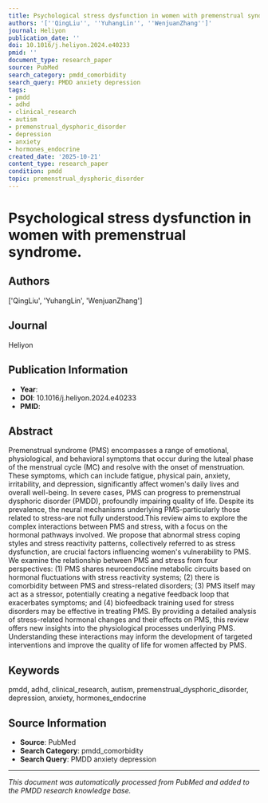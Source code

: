 ```yaml
---
title: Psychological stress dysfunction in women with premenstrual syndrome.
authors: '[''QingLiu'', ''YuhangLin'', ''WenjuanZhang'']'
journal: Heliyon
publication_date: ''
doi: 10.1016/j.heliyon.2024.e40233
pmid: ''
document_type: research_paper
source: PubMed
search_category: pmdd_comorbidity
search_query: PMDD anxiety depression
tags:
- pmdd
- adhd
- clinical_research
- autism
- premenstrual_dysphoric_disorder
- depression
- anxiety
- hormones_endocrine
created_date: '2025-10-21'
content_type: research_paper
condition: pmdd
topic: premenstrual_dysphoric_disorder
---
```


# Psychological stress dysfunction in women with premenstrual syndrome.

## Authors
['QingLiu', 'YuhangLin', 'WenjuanZhang']

## Journal
Heliyon

## Publication Information
- **Year**: 
- **DOI**: 10.1016/j.heliyon.2024.e40233
- **PMID**: 

## Abstract
Premenstrual syndrome (PMS) encompasses a range of emotional, physiological, and behavioral symptoms that occur during the luteal phase of the menstrual cycle (MC) and resolve with the onset of menstruation. These symptoms, which can include fatigue, physical pain, anxiety, irritability, and depression, significantly affect women's daily lives and overall well-being. In severe cases, PMS can progress to premenstrual dysphoric disorder (PMDD), profoundly impairing quality of life. Despite its prevalence, the neural mechanisms underlying PMS-particularly those related to stress-are not fully understood.This review aims to explore the complex interactions between PMS and stress, with a focus on the hormonal pathways involved. We propose that abnormal stress coping styles and stress reactivity patterns, collectively referred to as stress dysfunction, are crucial factors influencing women's vulnerability to PMS. We examine the relationship between PMS and stress from four perspectives: (1) PMS shares neuroendocrine metabolic circuits based on hormonal fluctuations with stress reactivity systems; (2) there is comorbidity between PMS and stress-related disorders; (3) PMS itself may act as a stressor, potentially creating a negative feedback loop that exacerbates symptoms; and (4) biofeedback training used for stress disorders may be effective in treating PMS. By providing a detailed analysis of stress-related hormonal changes and their effects on PMS, this review offers new insights into the physiological processes underlying PMS. Understanding these interactions may inform the development of targeted interventions and improve the quality of life for women affected by PMS.

## Keywords
pmdd, adhd, clinical_research, autism, premenstrual_dysphoric_disorder, depression, anxiety, hormones_endocrine

## Source Information
- **Source**: PubMed
- **Search Category**: pmdd_comorbidity
- **Search Query**: PMDD anxiety depression

---
*This document was automatically processed from PubMed and added to the PMDD research knowledge base.*
